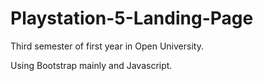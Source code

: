 # Playstation-5-Landing-Page
Third semester of first year in Open University.

Using Bootstrap mainly and Javascript.
